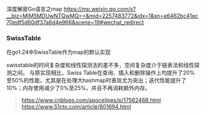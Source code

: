 深度解密Go语言之map
https://mp.weixin.qq.com/s?__biz=MjM5MDUwNTQwMQ==&mid=2257483772&idx=1&sn=a6462bc41ec70edf5d60df37a6d4e966&scene=19#wechat_redirect


### SwissTable
在go1.24中SwissTable作为map的默认实现

swisstable的时间复杂度和线性探测法的差不多，空间复杂度介于链表法和线性探测之间。
与原实现相比，Swiss Table在查询、插入和删除操作上均提升了20%至50%的性能，尤其是在处理大hashmap时表现尤为突出；迭代性能提升了10%；内存使用减少了0%至25%，并且不再消耗额外内存。

> https://www.cnblogs.com/apocelipes/p/17562468.html
> https://www.51cto.com/article/801694.html